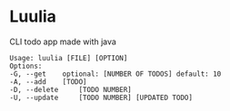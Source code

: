 # Luulia

CLI todo app made with java

```console
Usage: luulia [FILE] [OPTION]
Options:
-G, --get	 optional: [NUMBER OF TODOS] default: 10
-A, --add	 [TODO]
-D, --delete	 [TODO NUMBER]
-U, --update	 [TODO NUMBER] [UPDATED TODO]
```
